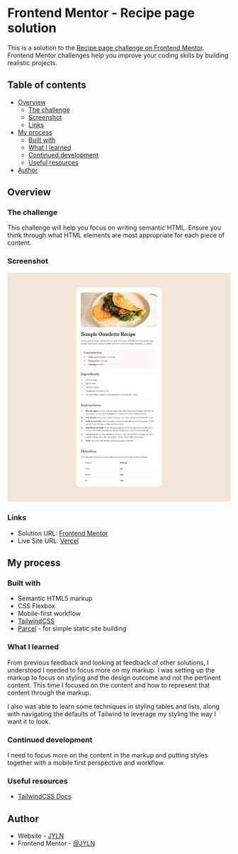 # Frontend Mentor - Recipe page solution

This is a solution to the [Recipe page challenge on Frontend Mentor](https://www.frontendmentor.io/challenges/recipe-page-KiTsR8QQKm). Frontend Mentor challenges help you improve your coding skills by building realistic projects.

## Table of contents

- [Overview](#overview)
  - [The challenge](#the-challenge)
  - [Screenshot](#screenshot)
  - [Links](#links)
- [My process](#my-process)
  - [Built with](#built-with)
  - [What I learned](#what-i-learned)
  - [Continued development](#continued-development)
  - [Useful resources](#useful-resources)
- [Author](#author)

## Overview

### The challenge

This challenge will help you focus on writing semantic HTML. Ensure you think through what HTML elements are most appropriate for each piece of content.

### Screenshot

![](./screenshot.png)

### Links

- Solution URL: [Frontend Mentor](https://www.frontendmentor.io/solutions/recipe-page-using-tailwind-css-D-Jio2Lwd-)
- Live Site URL: [Vercel](https://jyln-recipe-page-challenge.vercel.app/)

## My process

### Built with

- Semantic HTML5 markup
- CSS Flexbox
- Mobile-first workflow
- [TailwindCSS][tailwinddocs]
- [Parcel](https://parceljs.org/docs) - for simple static site building

### What I learned

From previous feedback and looking at feedback of other solutions, I understood I needed to focus more on my markup. I was setting up the markup to focus on styling and the design outcome and not the pertinent content. This time I focused on the content and how to represent that content through the markup.

I also was able to learn some techniques in styling tables and lists, along with navigating the defaults of Tailwind to leverage my styling the way I want it to look.

### Continued development

I need to focus more on the content in the markup and putting styles together with a mobile first perspective and workflow.

### Useful resources

- [TailwindCSS Docs][tailwinddocs]

## Author

- Website - [JYLN](https://jyln.dev)
- Frontend Mentor - [@JYLN](https://www.frontendmentor.io/profile/JYLN)

[tailwinddocs]: https://tailwindcss.com/docs
